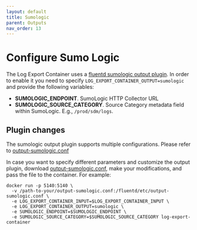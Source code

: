 ```yaml
---
layout: default
title: Sumologic
parent: Outputs
nav_order: 13
---
```

# Configure Sumo Logic

The Log Export Container uses a [fluentd sumologic output plugin](https://github.com/SumoLogic/fluentd-output-sumologic). In order to enable it you need to specify `LOG_EXPORT_CONTAINER_OUTPUT=sumologic` and provide the following variables:
* **SUMOLOGIC_ENDPOINT**. SumoLogic HTTP Collector URL
* **SUMOLOGIC_SOURCE_CATEGORY**. Source Category metadata field within SumoLogic. E.g., `/prod/sdm/logs`.

## Plugin changes

The sumologic output plugin supports multiple configurations. Please refer to [output-sumologic.conf](../../../fluentd/etc/output-sumologic.conf)

In case you want to specify different parameters and customize the output plugin, download [output-sumologic.conf](../../fluentd/etc/output-sumologic.conf), make your modifications, and pass the file to the container. For example:
```
docker run -p 5140:5140 \
  -v /path-to-your/output-sumologic.conf:/fluentd/etc/output-sumologic.conf \
  -e LOG_EXPORT_CONTAINER_INPUT=$LOG_EXPORT_CONTAINER_INPUT \
  -e LOG_EXPORT_CONTAINER_OUTPUT=sumologic \
  -e SUMOLOGIC_ENDPOINT=$SUMOLOGIC_ENDPOINT \
  -e SUMOLOGIC_SOURCE_CATEGORY=$SUMOLOGIC_SOURCE_CATEGORY log-export-container 
```
